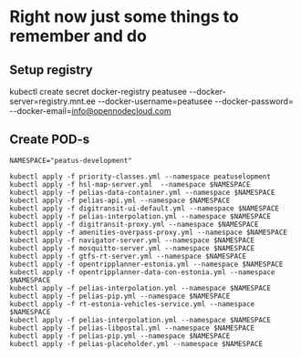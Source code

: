 # Right now just some things to remember and do

## Setup registry

kubectl create secret docker-registry peatusee --docker-server=registry.mnt.ee --docker-username=peatusee --docker-password=<password> --docker-email=info@opennodecloud.com

## Create POD-s

```
NAMESPACE="peatus-development"

kubectl apply -f priority-classes.yml --namespace peatuselopment
kubectl apply -f hsl-map-server.yml  --namespace $NAMESPACE
kubectl apply -f pelias-data-container.yml --namespace $NAMESPACE
kubectl apply -f pelias-api.yml --namespace $NAMESPACE
kubectl apply -f digitransit-ui-default.yml --namespace $NAMESPACE
kubectl apply -f pelias-interpolation.yml --namespace $NAMESPACE
kubectl apply -f digitransit-proxy.yml --namespace $NAMESPACE
kubectl apply -f amenities-overpass-proxy.yml --namespace $NAMESPACE
kubectl apply -f navigator-server.yml --namespace $NAMESPACE
kubectl apply -f mosquitto-server.yml --namespace $NAMESPACE
kubectl apply -f gtfs-rt-server.yml --namespace $NAMESPACE
kubectl apply -f opentripplanner-estonia.yml --namespace $NAMESPACE
kubectl apply -f opentripplanner-data-con-estonia.yml --namespace $NAMESPACE
kubectl apply -f pelias-interpolation.yml --namespace $NAMESPACE
kubectl apply -f pelias-pip.yml --namespace $NAMESPACE
kubectl apply -f rt-estonia-vehicles-service.yml --namespace $NAMESPACE
kubectl apply -f pelias-interpolation.yml --namespace $NAMESPACE
kubectl apply -f pelias-libpostal.yml --namespace $NAMESPACE
kubectl apply -f pelias-pip.yml --namespace $NAMESPACE
kubectl apply -f pelias-placeholder.yml --namespace $NAMESPACE
```
